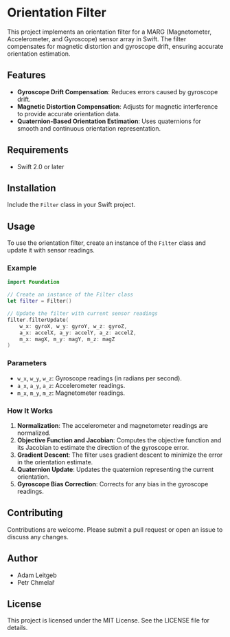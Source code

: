 # Orientation Filter

This project implements an orientation filter for a MARG (Magnetometer, Accelerometer, and Gyroscope) sensor array in Swift. The filter compensates for magnetic distortion and gyroscope drift, ensuring accurate orientation estimation.

## Features

- **Gyroscope Drift Compensation**: Reduces errors caused by gyroscope drift.
- **Magnetic Distortion Compensation**: Adjusts for magnetic interference to provide accurate orientation data.
- **Quaternion-Based Orientation Estimation**: Uses quaternions for smooth and continuous orientation representation.

## Requirements

- Swift 2.0 or later

## Installation

Include the `Filter` class in your Swift project.

## Usage

To use the orientation filter, create an instance of the `Filter` class and update it with sensor readings.

### Example

```swift
import Foundation

// Create an instance of the Filter class
let filter = Filter()

// Update the filter with current sensor readings
filter.filterUpdate(
    w_x: gyroX, w_y: gyroY, w_z: gyroZ, 
    a_x: accelX, a_y: accelY, a_z: accelZ, 
    m_x: magX, m_y: magY, m_z: magZ
)
```

### Parameters

- `w_x`, `w_y`, `w_z`: Gyroscope readings (in radians per second).
- `a_x`, `a_y`, `a_z`: Accelerometer readings.
- `m_x`, `m_y`, `m_z`: Magnetometer readings.

### How It Works

1. **Normalization**: The accelerometer and magnetometer readings are normalized.
2. **Objective Function and Jacobian**: Computes the objective function and its Jacobian to estimate the direction of the gyroscope error.
3. **Gradient Descent**: The filter uses gradient descent to minimize the error in the orientation estimate.
4. **Quaternion Update**: Updates the quaternion representing the current orientation.
5. **Gyroscope Bias Correction**: Corrects for any bias in the gyroscope readings.

## Contributing

Contributions are welcome. Please submit a pull request or open an issue to discuss any changes.

## Author

- Adam Leitgeb  
- Petr Chmelař

## License

This project is licensed under the MIT License. See the LICENSE file for details.
